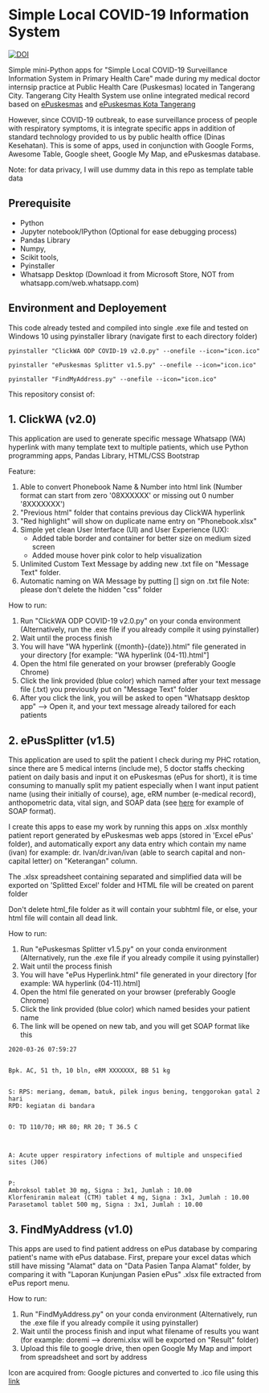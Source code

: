# Simple Local COVID-19 Information System
[![DOI](https://zenodo.org/badge/DOI/10.5281/zenodo.3753157.svg)](https://doi.org/10.5281/zenodo.3753157)

Simple mini-Python apps for "Simple Local COVID-19 Surveillance Information System in Primary Health Care" made during my medical doctor internsip practice at Public Health Care (Puskesmas) located in Tangerang City. Tangerang City Health System use online integrated medical record based on [ePuskesmas](epuskesmas.id) and [ePuskesmas Kota Tangerang](https://kotatangerang.epuskesmas.id/)

However, since COVID-19 outbreak, to ease surveillance process of people with respiratory symptoms, it is integrate specific apps in addition of standard technology provided to us by public health office (Dinas Kesehatan). This is some of apps, used in conjunction with Google Forms, Awesome Table, Google sheet, Google My Map, and ePuskesmas database.

Note: for data privacy, I will use dummy data in this repo as template table data

## Prerequisite 
- Python
- Jupyter notebook/IPython (Optional for ease debugging process)
- Pandas Library 
- Numpy, 
- Scikit tools, 
- Pyinstaller
- Whatsapp Desktop (Download it from Microsoft Store, NOT from whatsapp.com/web.whatsapp.com)

## Environment and Deployement
This code already tested and compiled into single .exe file and tested on Windows 10 using pyinstaller library (navigate first to each directory folder)
```
pyinstaller "ClickWA ODP COVID-19 v2.0.py" --onefile --icon="icon.ico"
```
```
pyinstaller "ePuskesmas Splitter v1.5.py" --onefile --icon="icon.ico"
```
```
pyinstaller "FindMyAddress.py" --onefile --icon="icon.ico"
```

This repository consist of:
## 1. ClickWA (v2.0)
This application are used to generate specific message Whatsapp (WA) hyperlink with many template text to multiple patients, which use Python programming apps, Pandas Library, HTML/CSS Bootstrap

Feature:
1. Able to convert Phonebook Name & Number into html link (Number format can start from zero '08XXXXXX' or missing out 0 number '8XXXXXXX')
2. "Previous html" folder that contains previous day ClickWA hyperlink
3. "Red highlight" will show on duplicate name entry on "Phonebook.xlsx"
4. Simple yet clean User Interface (UI) and User Experience (UX):
	- Added table border and container for better size on medium sized screen
	- Added mouse hover pink color to help visualization
5. Unlimited Custom Text Message by adding new .txt file on "Message Text" folder.
6. Automatic naming on WA Message by putting [] sign on .txt file
Note: please don't delete the hidden "css" folder

How to run:
1. Run "ClickWA ODP COVID-19 v2.0.py" on your conda environment (Alternatively, run the .exe file if you already compile it using pyinstaller)
2. Wait until the process finish
3. You will have "WA hyperlink ({month}-{date}).html" file generated in your directory [for example: "WA hyperlink (04-11).html"]
4. Open the html file generated on your browser (preferably Google Chrome)
5. Click the link provided (blue color) which named after your text message file (.txt) you previously put on "Message Text" folder
6. After you click the link, you will be asked to open "Whatsapp desktop app" --> Open it, and your text message already tailored for each patients


## 2. ePusSplitter (v1.5)
This application are used to split the patient I check during my PHC rotation, since there are 5 medical interns (include me), 5 doctor staffs checking patient on daily basis and input it on ePuskesmas (ePus for short), it is time consuming to manually split my patient especially when I want input patient name (using their initially of course), age, eRM number (e-medical record), anthopometric data, vital sign, and SOAP data (see [here](https://www.google.com/url?sa=i&url=https%3A%2F%2Fmusculoskeletalkey.com%2Ftreatment-notes-and-progress-notes-using-a-modified-soap-format%2F&psig=AOvVaw0f6efYNtK5C_vn29sg1ysQ&ust=1587049489716000&source=images&cd=vfe&ved=0CAIQjRxqFwoTCJCh7Jna6ugCFQAAAAAdAAAAABAS) for example of SOAP format).

I create this apps to ease my work by running this apps on .xlsx monthly patient report generated by ePuskesmas web apps (stored in 'Excel ePus' folder), and automatically export any data entry which contain my name (ivan) for example: dr. Ivan/dr.ivan/ivan (able to search capital and non-capital letter) on "Keterangan" column.

The .xlsx spreadsheet containing separated and simplified data will be exported on 'Splitted Excel' folder and HTML file will be created on parent folder

Don't delete html_file folder as it will contain your subhtml file, or else, your html file will contain all dead link.


How to run:
1. Run "ePuskesmas Splitter v1.5.py" on your conda environment (Alternatively, run the .exe file if you already compile it using pyinstaller)
2. Wait until the process finish
3. You will have "ePus Hyperlink.html" file generated in your directory [for example: WA hyperlink (04-11).html]
4. Open the html file generated on your browser (preferably Google Chrome)
5. Click the link provided (blue color) which named besides your patient name 
6. The link will be opened on new tab, and you will get SOAP format like this

```
2020-03-26 07:59:27


Bpk. AC, 51 th, 10 bln, eRM XXXXXXX, BB 51 kg


S: RPS: meriang, demam, batuk, pilek ingus bening, tenggorokan gatal 2 hari
RPD: kegiatan di bandara


O: TD 110/70; HR 80; RR 20; T 36.5 C



A: Acute upper respiratory infections of multiple and unspecified sites (J06)


P:
Ambroksol tablet 30 mg, Signa : 3x1, Jumlah : 10.00
Klorfeniramin maleat (CTM) tablet 4 mg, Signa : 3x1, Jumlah : 10.00
Parasetamol tablet 500 mg, Signa : 3x1, Jumlah : 10.00
```


## 3. FindMyAddress (v1.0)
This apps are used to find patient address on ePus database by comparing patient's name with ePus database. First, prepare your excel datas which  still have missing "Alamat" data on "Data Pasien Tanpa Alamat" folder, by comparing it with "Laporan Kunjungan Pasien ePus" .xlsx file extracted from ePus report menu.

How to run:
1. Run "FindMyAddress.py" on your conda environment (Alternatively, run the .exe file if you already compile it using pyinstaller)
2. Wait until the process finish and input what filename of results you want (for example: doremi --> doremi.xlsx will be exported on "Result" folder)
3. Upload this file to google drive, then open Google My Map and import from spreadsheet and sort by address


Icon are acquired from: Google pictures and converted to .ico file using this [link](https://icoconvert.com/)
